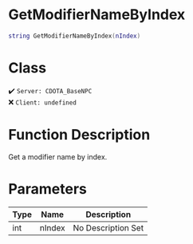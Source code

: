 # GetModifierNameByIndex
```lua
string GetModifierNameByIndex(nIndex)
```
# Class
✔️ `Server: CDOTA_BaseNPC`  
❌ `Client: undefined`  

# Function Description
Get a modifier name by index.
# Parameters
Type|Name|Description
--|--|--
int|nIndex|No Description Set
